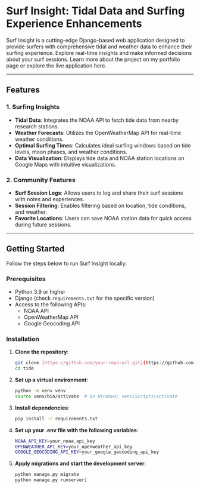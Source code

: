 # Surf Insight: Tidal Data and Surfing Experience Enhancements

Surf Insight is a cutting-edge Django-based web application designed to provide surfers with comprehensive tidal and weather data to enhance their surfing experience. Explore real-time insights and make informed decisions about your surf sessions. Learn more about the project on my portfolio page or explore the live application here.

---

## Features

### 1. **Surfing Insights**
- **Tidal Data**: Integrates the NOAA API to fetch tide data from nearby research stations.
- **Weather Forecasts**: Utilizes the OpenWeatherMap API for real-time weather conditions.
- **Optimal Surfing Times**: Calculates ideal surfing windows based on tide levels, moon phases, and weather conditions.
- **Data Visualization**: Displays tide data and NOAA station locations on Google Maps with intuitive visualizations.

### 2. **Community Features**
- **Surf Session Logs**: Allows users to log and share their surf sessions with notes and experiences.
- **Session Filtering**: Enables filtering based on location, tide conditions, and weather.
- **Favorite Locations**: Users can save NOAA station data for quick access during future sessions.

---

## Getting Started

Follow the steps below to run Surf Insight locally:

### Prerequisites
- Python 3.9 or higher
- Django (check `requirements.txt` for the specific version)
- Access to the following APIs:
  - NOAA API
  - OpenWeatherMap API
  - Google Geocoding API

### Installation

1. **Clone the repository**:
   ```bash
   git clone [https://github.com/your-repo-url.git](https://github.com/enano1/we-tide.git)
   cd tide
   ```
2. **Set up a virtual environment**:
    ```bash
    python -m venv venv
    source venv/bin/activate  # On Windows: venv\Scripts\activate
    ```
3. **Install dependencies**:
    ```bash
    pip install -r requirements.txt
    ```
4. **Set up your .env file with the following variables**:
    ```bash
    NOAA_API_KEY=your_noaa_api_key
    OPENWEATHER_API_KEY=your_openweather_api_key
    GOOGLE_GEOCODING_API_KEY=your_google_geocoding_api_key
    ```
5. **Apply migrations and start the development server**:
    ```bash
    python manage.py migrate
    python manage.py runserver]
    ``` 

  
